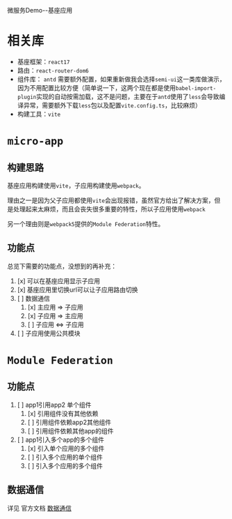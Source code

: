 微服务Demo--基座应用

# 相关库
- 基座框架：`react17` 
- 路由：`react-router-dom6` 
- 组件库： `antd` 需要额外配置，如果重新做我会选择`semi-ui`这一类库做演示，因为不用配置比较方便（简单说一下，这两个现在都是使用`babel-import-plugin`实现的自动按需加载，这不是问题，主要在于`antd`使用了`less`会导致编译异常，需要额外下载`less`包以及配置`vite.config.ts`，比较麻烦）
- 构建工具：`vite`

# `micro-app`
## 构建思路
基座应用构建使用`vite`，子应用构建使用`webpack`。

理由之一是因为父子应用都使用`vite`会出现报错，虽然官方给出了解决方案，但是处理起来太麻烦，而且会丧失很多重要的特性，所以子应用使用`webpack`

另一个理由则是`webpack5`提供的`Module Federation`特性。

## 功能点
总览下需要的功能点，没想到的再补充：
1. [x] 可以在基座应用显示子应用
2. [x] 基座应用里切换url可以让子应用路由切换
3. [ ] 数据通信
   1. [x] 主应用 => 子应用
   2. [x] 子应用 => 主应用
   3. [ ] 子应用 <=> 子应用
4. [ ] 子应用使用公共模块

# `Module Federation`
## 功能点
1. [ ] app1引用app2 单个组件
   1. [x] 引用组件没有其他依赖
   2. [ ] 引用组件依赖app2其他组件
   3. [ ] 引用组件依赖其他app的组件
2. [ ] app1引入多个app的多个组件
   1. [x] 引入单个应用的多个组件
   2. [ ] 引入多个应用的单个组件
   3. [ ] 引入多个应用的多个组件

## 数据通信
详见 官方文档 [数据通信](https://cangdu.org/micro-app/docs.html#/zh-cn/data)

